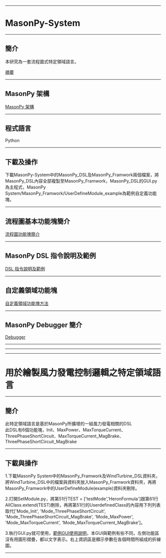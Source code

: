 ***
# MasonPy-System
***
## 簡介
本研究為一套流程圖式特定領域語言。

[摘要](https://github.com/ncu-psl/MasonPy-System/wiki)

***
## MasonPy 架構
[MasonPy 架構](https://github.com/ncu-psl/MasonPy-System/wiki/MasonPy-%E6%9E%B6%E6%A7%8B)
***
## 程式語言
Python
***
## 下載及操作
下載MasonPy-System中的MasonPy_DSL及MasonPy_Framwork兩個檔案，將MasonPy_DSL內容全部複製至MasonPy_Framwork，MasonPy_DSL的GUI.py為主程式，MasonPy System/MasonPy_Framwork/UserDefineModule_example為範例自定義功能塊。
***
## 流程圖基本功能塊簡介
[流程圖功能塊簡介](https://github.com/ncu-psl/MasonPy-System/wiki/%E6%B5%81%E7%A8%8B%E5%9C%96DSL-%E5%8A%9F%E8%83%BD%E5%A1%8A-%E7%B0%A1%E4%BB%8B)
***
## MasonPy DSL 指令說明及範例
[DSL 指令說明及範例](https://github.com/ncu-psl/MasonPy-System/wiki/MasonPy-DSL-%E6%8C%87%E4%BB%A4%E8%AA%AA%E6%98%8E%E5%8F%8A%E7%AF%84%E4%BE%8B)
***
## 自定義領域功能塊
[自定義領域功能塊方法](https://github.com/ncu-psl/MasonPy-System/wiki/%E5%8A%9F%E8%83%BD%E5%A1%8A-%E8%87%AA%E5%AE%9A%E7%BE%A9)
***
## MasonPy Debugger 簡介
[Debugger](https://github.com/ncu-psl/MasonPy-System/wiki/Debugger-%E7%B0%A1%E4%BB%8B)
***
***
***
# 用於繪製風力發電控制邏輯之特定領域語言
***
## 簡介
此特定領域語言是基於MasonPy所擴增的一組風力發電相關的DSL  
此DSL有6個功能塊，Init、MaxPower、MaxTorqueCurrent、ThreePhaseShortCircuit、MaxTorqueCurrent_MagBrake、ThreePhaseShortCircuit_MagBrake 
***
## 下載與操作
1.下載MasonPy System中的MasonPy_Framwork及WindTurbine_DSL資料夾，將WindTurbine_DSL中的檔案與資料夾放入MasonPy_Framwork資料夾，再將MasonPy_Framwork中的UserDefineModule(example)資料夾刪除。  
  
2.打開SetModule.py，將第51行TEST = ['testMode','HeronFormula']跟第61行AllClass.extend(TEST)刪除，再將第51行的UserdefinedClass的內容用下列列表取代['Mode_Init', 'Mode_ThreePhaseShortCircuit', 'Mode_ThreePhaseShortCircuit_MagBrake', 'Mode_MaxPower', 'Mode_MaxTorqueCurrent', 'Mode_MaxTorqueCurrent_MagBrake']。  
  
3.執行GUI.py就可使用，[範例GUI使用說明](https://github.com/ncu-psl/MasonPy-System/wiki/%E9%99%84%E5%B8%B6GUI%E4%B9%8B%E4%BB%8B%E7%B4%B9)，本GUI與範例有些不同，左側功能區沒有用圖形摺疊，都以文字表示。右上資訊區是顯示參數在各個時間所組成的折線圖。
***
